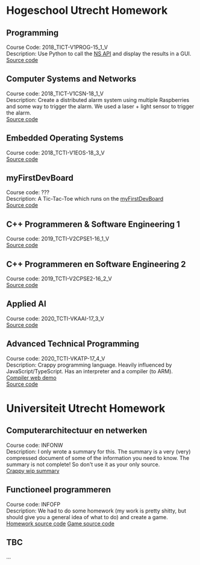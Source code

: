 # Hogeschool Utrecht Homework

## Programming

Course Code: 2018_TICT-V1PROG-15_1_V  
Description: Use Python to call the [NS API](https://www.ns.nl/reisinformatie/ns-api) and display the results in a GUI.  
[Source code](https://github.com/Fusion86/HU_Miniproject_NS-API)

## Computer Systems and Networks

Course code: 2018_TICT-V1CSN-18_1_V  
Description: Create a distributed alarm system using multiple Raspberries and some way to trigger the alarm. We used a laser + light sensor to trigger the alarm.  
[Source code](https://github.com/Fusion86/HU_Miniproject_CSN)

## Embedded Operating Systems

Course code: 2018_TCTI-V1EOS-18_3_V  
[Source code](https://github.com/Fusion86/HU-EOS)

## myFirstDevBoard

Course code: ???  
Description: A Tic-Tac-Toe which runs on the [myFirstDevBoard](https://github.com/CvRXX/myFirstDevBoard)  
[Source code](https://github.com/Fusion86/HU-mfd-tic-tac-toe)

## C++ Programmeren & Software Engineering 1

Course code: 2019_TCTI-V2CPSE1-16_1_V  
[Source code](https://github.com/Fusion86/HU-V2CPSE1-Homework)

## C++ Programmeren en Software Engineering 2

Course code: 2019_TCTI-V2CPSE2-16_2_V  
[Source code](https://github.com/Fusion86/HU-V2CPSE2-Homework)

## Applied AI

Course code: 2020_TCTI-VKAAI-17_3_V  
[Source code](https://github.com/Fusion86/HU-AAI)

## Advanced Technical Programming

Course code: 2020_TCTI-VKATP-17_4_V  
Description: Crappy programming language. Heavily influenced by JavaScript/TypeScript. Has an interpreter and a compiler (to ARM). [Compiler web demo](https://saas.cerbus.nl/)  
[Source code](https://github.com/Fusion86/HU-ATP)

# Universiteit Utrecht Homework

## Computerarchitectuur en netwerken

Course code: INFONW  
Description: I only wrote a summary for this. The summary is a very (very) compressed document of some of the information you need to know. The summary is not complete! So don't use it as your only source.  
[Crappy wip summary](https://github.com/Fusion86/UU-INFONW/blob/master/CompArch.md)

## Functioneel programmeren

Course code: INFOFP  
Description: We had to do some homework (my work is pretty shitty, but should give you a general idea of what to do) and create a game.  
[Homework source code](https://github.com/Fusion86/UU-INFOFP)
[Game source code](https://github.com/Fusion86/UU-INFOFP-Game)

## TBC

...
